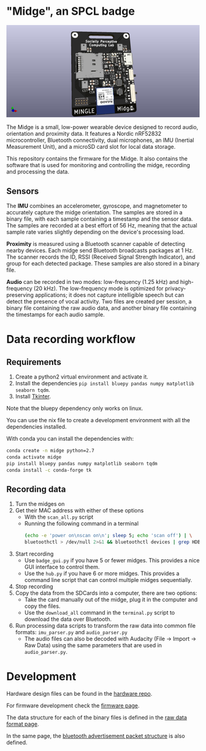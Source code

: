# "Midge", an SPCL badge

![The MINGLE MIDGE](https://raw.githubusercontent.com/TUDelft-SPC-Lab/spcl_midge_hardware/master/Media/v2.3.jpg)

The Midge is a small, low-power wearable device designed to record audio, orientation and proximity data.
It features a Nordic nRF52832 microcontroller, Bluetooth connectivity, dual microphones, an IMU (Inertial Measurement Unit), and a microSD card slot for local data storage.

This repository contains the firmware for the Midge.
It also contains the software that is used for monitoring and controlling the midge, recording and processing the data.


## Sensors

The **IMU** combines an accelerometer, gyroscope, and magnetometer to accurately capture the midge orientation.
The samples are stored in a binary file, with each sample containing a timestamp and the sensor data.
The samples are recorded at a best effort of 56 Hz, meaning that the actual sample rate varies slightly depending on the device's processing load.

**Proximity** is measured using a Bluetooth scanner capable of detecting nearby devices.
Each midge send Bluetooth broadcasts packages at 1 Hz.
The scanner records the ID, RSSI (Received Signal Strength Indicator), and group for each detected package.
These samples are also stored in a binary file.

**Audio** can be recorded in two modes: low-frequency (1.25 kHz) and high-frequency (20 kHz).
The low-frequency mode is optimized for privacy-preserving applications; it does not capture intelligible speech but can detect the presence of vocal activity.
Two files are created per session, a binary file containing the raw audio data, and another binary file containing the timestamps for each audio sample. 

# Data recording workflow

## Requirements
1. Create a python2 virtual environment and activate it.
2. Install the dependencies `pip install bluepy pandas numpy matplotlib seaborn tqdm`.
3. Install [Tkinter](https://wiki.python.org/moin/TkInter).

Note that the bluepy dependency only works on linux.

You can use the nix file to create a development environment with all the dependencies installed.

With conda you can install the dependencies with:
```bash
conda create -n midge python=2.7
conda activate midge
pip install bluepy pandas numpy matplotlib seaborn tqdm
conda install -c conda-forge tk
```

## Recording data
1. Turn the midges on
2. Get their MAC address with either of these options
    * With the `scan_all.py` script
    * Running the following command in a terminal
        ```bash
        (echo -e 'power on\nscan on\n'; sleep 5; echo 'scan off') | \
        bluetoothctl > /dev/null 2>&1 && bluetoothctl devices | grep HDBDG
        ```
4. Start recording 
    * Use `badge_gui.py` if you have 5 or fewer midges.
    This provides a nice GUI interface to control them.
    * Use the `hub.py` if you have 6 or more midges.
    This provides a command line script that can control multiple midges sequentially.
5. Stop recording
6. Copy the data from the SDCards into a computer, there are two options:
    * Take the card manually out of the midge, plug it in the computer and copy the files.
    * Use the `download_all` command in the `terminal.py` script to download the data over Bluetooth.
7. Run processing data scripts to transform the raw data into common file formats: `imu_parser.py` and `audio_parser.py`
    * The audio files can also be decoded with Audacity (File -> Import -> Raw Data) using the same parameters that are used in `audio_parser.py`. 


# Development

Hardware design files can be found in the [hardware repo](https://github.com/TUDelft-SPC-Lab/spcl_midge_hardware).

For firmware development check the [firmware page](FIRMWARE.md).

The data structure for each of the binary files is defined in the [raw data format page](RAW_DATA_FORMAT.md).

In the same page, the [bluetooth advertisement packet structure](RAW_DATA_FORMAT.md#bluetooth-advertisement-packet-structure) is also defined.